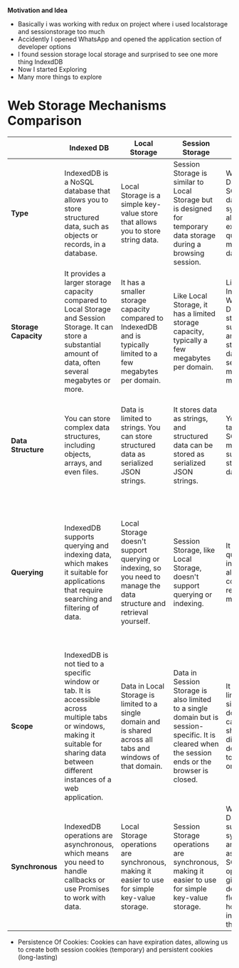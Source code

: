 **Motivation and Idea**

- Basically i was working with redux on project where i used localstorage and sessionstorage too much
- Accidently I  opened WhatsApp and opened the application section of developer options
- I found session storage local storage and surprised to see one more thing IndexdDB
- Now I started Exploring
- Many more things to explore
# Web Storage Mechanisms Comparison

|  | Indexed DB | Local Storage | Session Storage | Web SQL | Cookies |
| --- | --- | --- | --- | --- | --- |
| **Type** | IndexedDB is a NoSQL database that allows you to store structured data, such as objects or records, in a database. | Local Storage is a simple key-value store that allows you to store string data. | Session Storage is similar to Local Storage but is designed for temporary data storage during a browsing session. | Web SQL Database is a SQL-based database system that allows you to execute SQL queries to manipulate data. | Cookies are simple text-based data storage mechanisms. They store key-value pairs as strings. |
| **Storage Capacity** | It provides a larger storage capacity compared to Local Storage and Session Storage. It can store a substantial amount of data, often several megabytes or more. | It has a smaller storage capacity compared to IndexedDB and is typically limited to a few megabytes per domain. | Like Local Storage, it has a limited storage capacity, typically a few megabytes per domain. | Like IndexedDB, Web SQL Database can store a substantial amount of structured data, often several megabytes or more. | Cookies have a very limited storage capacity, usually restricted to a few kilobytes per cookie. |
| **Data Structure** | You can store complex data structures, including objects, arrays, and even files. | Data is limited to strings. You can store structured data as serialized JSON strings. | It stores data as strings, and structured data can be stored as serialized JSON strings. | You work with tables and SQL queries, making it suitable for structured data storage. | Data in cookies is limited to strings, so you can store simple values like user IDs, preferences, or session tokens. |
| **Querying** | IndexedDB supports querying and indexing data, which makes it suitable for applications that require searching and filtering of data. | Local Storage doesn't support querying or indexing, so you need to manage the data structure and retrieval yourself. | Session Storage, like Local Storage, doesn't support querying or indexing. | It supports querying and indexing data, allowing for complex data retrieval and manipulation. | Cookies are not designed for querying or indexing data. Accessing cookie data typically involves iterating through available cookies or knowing the specific cookie name. |
| **Scope** | IndexedDB is not tied to a specific window or tab. It is accessible across multiple tabs or windows, making it suitable for sharing data between different instances of a web application. | Data in Local Storage is limited to a single domain and is shared across all tabs and windows of that domain. | Data in Session Storage is also limited to a single domain but is session-specific. It is cleared when the session ends or the browser is closed. | It is typically limited to a single domain, and it can't be shared across different domains due to the same-origin policy. | Cookies are associated with a specific domain and are sent with every HTTP request to that domain, including requests for images, scripts, and styles. |
| **Synchronous** | IndexedDB operations are asynchronous, which means you need to handle callbacks or use Promises to work with data. | Local Storage operations are synchronous, making it easier to use for simple key-value storage. | Session Storage operations are synchronous, making it easier to use for simple key-value storage. | Web SQL Database supports both synchronous and asynchronous SQL operations, giving developers flexibility in how they interact with the database. |  |
- Persistence Of Cookies: Cookies can have expiration dates, allowing us to create both session cookies (temporary) and persistent cookies (long-lasting)

